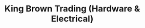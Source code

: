 ---
title: "King Brown Trading (Hardware & Electrical)"
url: /antipolo/king-brown-trading-hardware-und-electrical/
shop: Eisenwaren
---